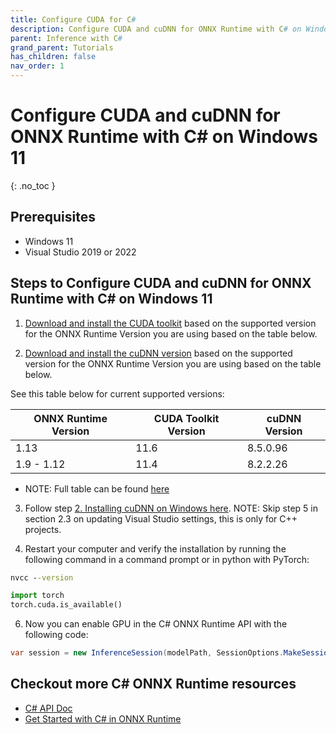 ```yaml
---
title: Configure CUDA for C#
description: Configure CUDA and cuDNN for ONNX Runtime with C# on Windows 11
parent: Inference with C#
grand_parent: Tutorials
has_children: false
nav_order: 1
---
```



# Configure CUDA and cuDNN for ONNX Runtime with C# on Windows 11

{: .no_toc }

## Prerequisites
- Windows 11
- Visual Studio 2019 or 2022
 
## Steps to Configure CUDA and cuDNN for ONNX Runtime with C# on Windows 11

1. [Download and install the CUDA toolkit](https://developer.nvidia.com/cuda-toolkit-archive) based on the supported version for the ONNX Runtime Version you are using based on the table below. 

2. [Download and install the cuDNN version](https://developer.nvidia.com/rdp/cudnn-archive) based on the supported version for the ONNX Runtime Version you are using based on the table below.

See this table below for current supported versions:
<!--create table-->
| ONNX Runtime Version | CUDA Toolkit Version | cuDNN Version |
|----------------------|----------------------|--------------|
| 1.13                 | 11.6                 | 8.5.0.96     |
| 1.9 - 1.12           | 11.4                 | 8.2.2.26     |
- NOTE: Full table can be found [here](https://onnxruntime.ai/docs/execution-providers/CUDA-ExecutionProvider.html#requirements)



3. Follow step [2. Installing cuDNN on Windows here](https://docs.nvidia.com/deeplearning/cudnn/install-guide/index.html#install-windows). NOTE: Skip step 5 in section 2.3 on updating Visual Studio settings, this is only for C++ projects.

5. Restart your computer and verify the installation by running the following command in a command prompt or in python with PyTorch:

```cmd
nvcc --version
```
```python
import torch
torch.cuda.is_available()
```

6. Now you can enable GPU in the C# ONNX Runtime API with the following code:

```cs
var session = new InferenceSession(modelPath, SessionOptions.MakeSessionOptionWithCudaProvider(0));
```

## Checkout more C# ONNX Runtime resources
- [C# API Doc](https://onnxruntime.ai/docs/api/csharp/api)
- [Get Started with C# in ONNX Runtime](https://onnxruntime.ai/docs/get-started/with-csharp.html)

